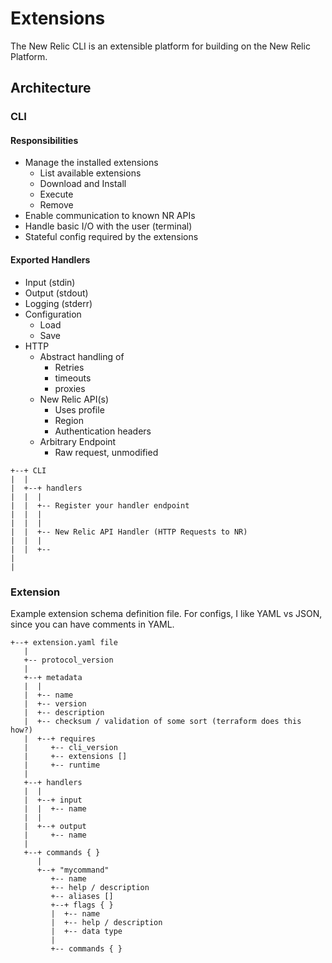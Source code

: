 # Extensions

The New Relic CLI is an extensible platform for building on the New Relic Platform.

## Architecture

### CLI

#### Responsibilities

* Manage the installed extensions
  * List available extensions
  * Download and Install
  * Execute
  * Remove
* Enable communication to known NR APIs
* Handle basic I/O with the user (terminal)
* Stateful config required by the extensions


#### Exported Handlers

* Input (stdin)
* Output (stdout)
* Logging (stderr)
* Configuration
  * Load
  * Save
* HTTP
  * Abstract handling of
     * Retries
     * timeouts
     * proxies
  * New Relic API(s)
     * Uses profile
     * Region
     * Authentication headers
  * Arbitrary Endpoint
     * Raw request, unmodified



```
+--+ CLI
|  |
|  +--+ handlers
|  |  |
|  |  +-- Register your handler endpoint
|  |  |
|  |  |
|  |  +-- New Relic API Handler (HTTP Requests to NR)
|  |  |
|  |  +--
|
|
```

### Extension

Example extension schema definition file.  For configs, I like YAML vs JSON, since you can have comments in YAML.

```
+--+ extension.yaml file
   |
   +-- protocol_version
   |
   +--+ metadata
   |  |
   |  +-- name
   |  +-- version
   |  +-- description
   |  +-- checksum / validation of some sort (terraform does this how?)
   |  +--+ requires
   |     +-- cli_version
   |     +-- extensions []
   |     +-- runtime
   |
   +--+ handlers
   |  |
   |  +--+ input
   |  |  +-- name
   |  |
   |  +--+ output
   |     +-- name
   |
   +--+ commands { }
      |
      +--+ "mycommand"
         +-- name
         +-- help / description
         +-- aliases []
         +--+ flags { }
         |  +-- name
         |  +-- help / description
         |  +-- data type
         |
         +-- commands { }
```
